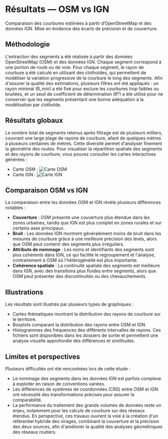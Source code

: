 # Résultats — OSM vs IGN

Comparaison des courbures estimées à partir d’OpenStreetMap et des données IGN.
Mise en évidence des écarts de précision et de couverture.

## Méthodologie

L'extraction des segments a été réalisée à partir des données OpenStreetMap (OSM) et des données IGN. Chaque segment correspond à une portion de route ou de voie. Pour chaque segment, le rayon de courbure a été calculé en utilisant des clothoïdes, qui permettent de modéliser la variation progressive de la courbure le long des segments. Afin d'assurer la qualité des estimations, plusieurs filtres ont été appliqués : un rayon minimal (R_min) a été fixé pour exclure les courbures trop faibles ou bruitées, et un seuil de coefficient de détermination (R²) a été utilisé pour ne conserver que les segments présentant une bonne adéquation à la modélisation par clothoïde.

## Résultats globaux

Le nombre total de segments retenus après filtrage est de plusieurs milliers, couvrant une large plage de rayons de courbure, allant de quelques mètres à plusieurs centaines de mètres. Cette diversité permet d'analyser finement la géométrie des routes.
Pour visualiser la répartition spatiale des segments et des rayons de courbure, vous pouvez consulter les cartes interactives générées :
- Carte OSM : ![Carte OSM](out/plots/linkedin_osm/linkedin_map.png)
- Carte IGN : ![Carte IGN](out/plots/linkedin_ign/linkedin_map.png)

## Comparaison OSM vs IGN

La comparaison entre les données OSM et IGN révèle plusieurs différences notables :
- **Couverture** : OSM présente une couverture plus étendue dans les zones urbaines, tandis que IGN est plus complet en zones rurales et sur certains axes principaux.
- **Bruit** : Les données IGN montrent généralement moins de bruit dans les mesures de courbure grâce à une meilleure précision des levés, alors que OSM peut contenir des segments plus irréguliers.
- **Attributs de nommage** : Les noms et identifiants des segments sont plus cohérents dans IGN, ce qui facilite le regroupement et l'analyse, contrairement à OSM où l'hétérogénéité est plus importante.
- **Cohérence spatiale** : La continuité spatiale des segments est meilleure dans IGN, avec des transitions plus fluides entre segments, alors que OSM peut présenter des discontinuités ou des chevauchements.

## Illustrations

Les résultats sont illustrés par plusieurs types de graphiques :
- Cartes thématiques montrant la distribution des rayons de courbure sur le territoire.
- Boxplots comparant la distribution des rayons entre OSM et IGN.
- Histogrammes des fréquences des différents intervalles de rayons.
Ces fichiers sont disponibles dans les dossiers de sortie et permettent une analyse visuelle approfondie des différences et similitudes.

## Limites et perspectives

Plusieurs difficultés ont été rencontrées lors de cette étude :
- Le nommage des segments dans les données IGN est parfois complexe à exploiter en raison de conventions variées.
- Les différences de systèmes de coordonnées (CRS) entre OSM et IGN ont nécessité des transformations précises pour assurer la comparabilité.
- La performance du traitement des grands volumes de données reste un enjeu, notamment pour les calculs de courbure sur des réseaux étendus.
En perspective, ces travaux ouvrent la voie à la création d'un référentiel hybride des virages, combinant la couverture et la précision des deux sources, afin d'améliorer la qualité des analyses géométriques des réseaux routiers.

